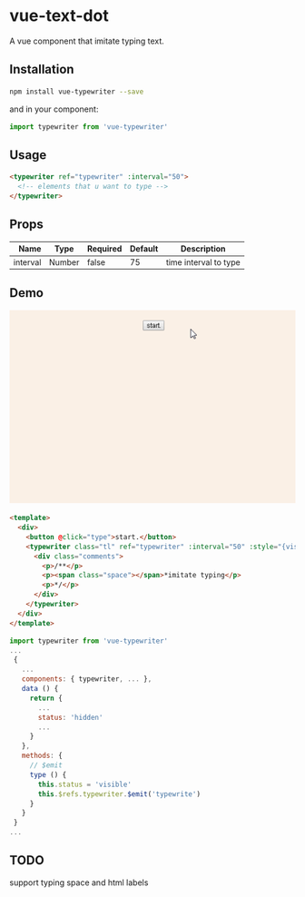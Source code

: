 # vue-text-dot
A vue component that imitate typing text.

## Installation
``` bash
npm install vue-typewriter --save
```
and in your component:

``` javascript
import typewriter from 'vue-typewriter'
```

## Usage

``` html
<typewriter ref="typewriter" :interval="50">
  <!-- elements that u want to type -->
</typewriter>
```

## Props
| Name | Type | Required | Default | Description |
| ---:| --- | --- | --- | --- |
| interval | Number | false | 75 | time interval to type |


## Demo
<p align="center">
  <img src="demo.gif" width="750" alt="Logo"/>
</p>

``` html
<template>
  <div>
    <button @click="type">start.</button>
    <typewriter class="tl" ref="typewriter" :interval="50" :style="{visibility: status}">
      <div class="comments">
        <p>/**</p>
        <p><span class="space"></span>*imitate typing</p>
        <p>*/</p>
      </div>
    </typewriter>
  </div>
</template>
```
``` javascript
import typewriter from 'vue-typewriter'
...
 {
   ...
   components: { typewriter, ... },
   data () {
     return {
       ...
       status: 'hidden'
       ...
     }
   },
   methods: {
     // $emit
     type () {
       this.status = 'visible'
       this.$refs.typewriter.$emit('typewrite')
     }
   }
 }
...
```
## TODO
 support typing space and html labels
